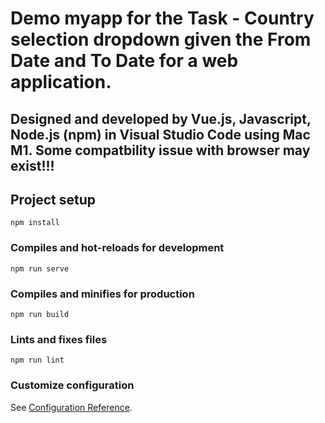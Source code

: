 # Demo myapp for the Task - Country selection dropdown given the From Date and To Date for a web application.
## Designed and developed by Vue.js, Javascript, Node.js (npm) in Visual Studio Code using Mac M1. Some compatbility issue with browser may exist!!!

## Project setup
```
npm install
```

### Compiles and hot-reloads for development
```
npm run serve
```

### Compiles and minifies for production
```
npm run build
```

### Lints and fixes files
```
npm run lint
```

### Customize configuration
See [Configuration Reference](https://cli.vuejs.org/config/).
